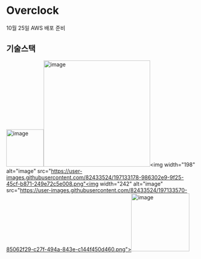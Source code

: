 # Overclock

10월 25일 AWS 배포 준비

## 기술스택 
<img width="99" alt="image" src="https://user-images.githubusercontent.com/82433524/197132929-b62d7f56-912a-4aea-afa2-9c437df68a9d.png"><img width="282" alt="image" src="https://user-images.githubusercontent.com/82433524/197133587-7ac018fd-91a2-417e-ba86-d48627639d03.png"><img width="198" alt="image" src="https://user-images.githubusercontent.com/82433524/197133178-986302e9-9f25-45cf-b871-249e72c5e008.png"<img width="242" alt="image" src="https://user-images.githubusercontent.com/82433524/197133570-85062f29-c27f-494a-843e-c144f450d460.png"><img width="154" alt="image" src="https://user-images.githubusercontent.com/82433524/197133558-7d7f4e8c-a05e-4787-b35f-cc9c4603bf57.png">




